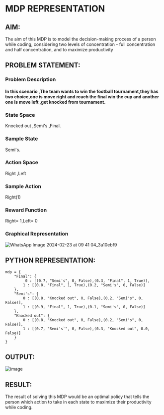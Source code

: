# MDP REPRESENTATION

## AIM:
The aim of this MDP is to model the decision-making process of a person while coding, considering two levels of concentration - full concentration and half concentration, and to maximize productivity

## PROBLEM STATEMENT:

### Problem Description

#### In this scenario ,The team wants to win the football tournament,they has two choice,one is move right and reach the final win the cup and another one is move left ,get knocked from tournament.

### State Space

Knocked out ,Semi's ,Final.

### Sample State
Semi's.

### Action Space

Right ,Left

### Sample Action

Right(1)

### Reward Function

Right= 1,Left= 0

### Graphical Representation

![WhatsApp Image 2024-02-23 at 09 41 04_3a10ebf9](https://github.com/Naveen22009215/mdp-representation/assets/119401470/bcf2e24b-b3c6-4108-8f95-ffd7830c5005)



## PYTHON REPRESENTATION:
```
mdp = {
    "Final": {
         0 : [(0.7, "Semi's", 0, False),(0.3, "Final", 1, True)],
        1 : [(0.8, "Final", 1, True),(0.2, "Semi's", 0, False)]
    },
    "Semi's": {
        0 : [(0.8, "Knocked out", 0, False),(0.2, "Semi's", 0, False)],
        1 : [(0.9, "Final", 1, True),(0.1, "Semi's", 0, False)]
    },
    "Knocked out": {
        0 : [(0.8, "Knocked out", 0, False),(0.2, "Semi's", 0, False)],
        1 : [(0.7, "Semi's`", 0, False),(0.3, "Knocked out", 0.0, False)]
    }
}
```

## OUTPUT:
![image](https://github.com/Naveen22009215/mdp-representation/assets/119401470/4d6cc091-559e-4cbd-8210-f217ed484f85)


## RESULT:
The result of solving this MDP would be an optimal policy that tells the person which action to take in each state to maximize their productivity while coding.

